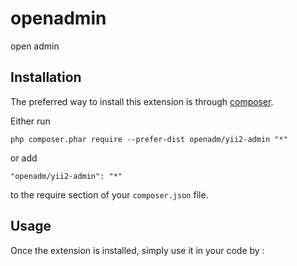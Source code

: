 openadmin
=========
open admin

Installation
------------

The preferred way to install this extension is through [composer](http://getcomposer.org/download/).

Either run

```
php composer.phar require --prefer-dist openadm/yii2-admin "*"
```

or add

```
"openadm/yii2-admin": "*"
```

to the require section of your `composer.json` file.


Usage
-----

Once the extension is installed, simply use it in your code by  :

```php
```